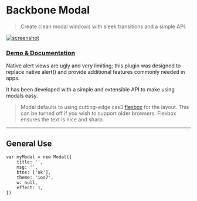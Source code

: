 # Backbone Modal

> Create clean modal windows with sleek transitions and a simple API.

[![screenshot](http://i.imgur.com/T1E6sfk.png)](http://kjantzer.github.io/backbone-modal/)

### [Demo & Documentation](https://github.com/kjantzer/backbone-modal)

Native alert views are ugly and very limiting; this plugin was designed to replace native alert() and provide additional features commonly needed in apps.

It has been developed with a simple and extensible API to make using modals easy.

> Modal defaults to using cutting-edge css3 [flexbox](http://caniuse.com/#feat=flexbox) for the layout. This can be turned off if you wish to support older browsers. Flexbox ensures the text is nice and sharp.

***

## General Use

```
var myModal = new Modal({
    title: '',
    msg: '',
    btns: ['ok'],
    theme: 'ios7',
    w: null,
    effect: 1,
})
```